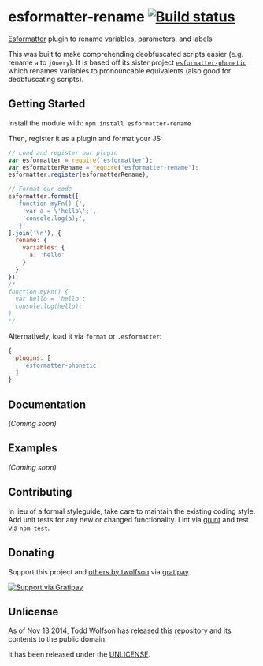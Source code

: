 # esformatter-rename [![Build status](https://travis-ci.org/twolfson/esformatter-rename.png?branch=master)](https://travis-ci.org/twolfson/esformatter-rename)

[Esformatter][`esformatter`] plugin to rename variables, parameters, and labels

This was built to make comprehending deobfuscated scripts easier (e.g. rename `a` to `jQuery`). It is based off its sister project [`esformatter-phonetic`][] which renames variables to pronouncable equivalents (also good for deobfuscating scripts).

[`esformatter`]: https://github.com/millermedeiros/esformatter
[`esformatter-phonetic`]: https://github.com/twolfson/esformatter-phonetic

## Getting Started
Install the module with: `npm install esformatter-rename`

Then, register it as a plugin and format your JS:

```js
// Load and register our plugin
var esformatter = require('esformatter');
var esformatterRename = require('esformatter-rename');
esformatter.register(esformatterRename);

// Format our code
esformatter.format([
  'function myFn() {',
    'var a = \'hello\';',
    'console.log(a);',
  '}'
].join('\n'), {
  rename: {
    variables: {
      a: 'hello'
    }
  }
});
/*
function myFn() {
  var hello = 'hello';
  console.log(hello);
}
*/
```

Alternatively, load it via `format` or `.esformatter`:

```js
{
  plugins: [
    'esformatter-phonetic'
  ]
}
```


## Documentation
_(Coming soon)_

## Examples
_(Coming soon)_

## Contributing
In lieu of a formal styleguide, take care to maintain the existing coding style. Add unit tests for any new or changed functionality. Lint via [grunt](https://github.com/gruntjs/grunt) and test via `npm test`.

## Donating
Support this project and [others by twolfson][gratipay] via [gratipay][].

[![Support via Gratipay][gratipay-badge]][gratipay]

[gratipay-badge]: https://cdn.rawgit.com/gratipay/gratipay-badge/2.x.x/dist/gratipay.png
[gratipay]: https://www.gratipay.com/twolfson/

## Unlicense
As of Nov 13 2014, Todd Wolfson has released this repository and its contents to the public domain.

It has been released under the [UNLICENSE][].

[UNLICENSE]: UNLICENSE
